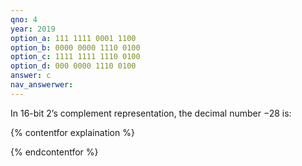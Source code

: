 ```yaml
---
qno: 4
year: 2019
option_a: 111 1111 0001 1100
option_b: 0000 0000 1110 0100
option_c: 1111 1111 1110 0100
option_d: 000 0000 1110 0100
answer: c
nav_answerwer:
---
```


In 16-bit 2’s complement representation, the decimal number −28 is:

{% contentfor explaination %}

{% endcontentfor %}